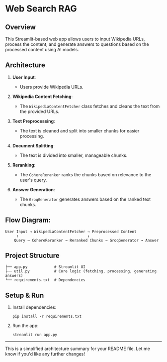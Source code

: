 
# Web Search RAG

## Overview
This Streamlit-based web app allows users to input Wikipedia URLs, process the content, and generate answers to questions based on the processed content using AI models.

## Architecture

1. **User Input**:
   - Users provide Wikipedia URLs.

2. **Wikipedia Content Fetching**:
   - The `WikipediaContentFetcher` class fetches and cleans the text from the provided URLs.

3. **Text Preprocessing**:
   - The text is cleaned and split into smaller chunks for easier processing.

4. **Document Splitting**:
   - The text is divided into smaller, manageable chunks.

5. **Reranking**:
   - The `CohereReranker` ranks the chunks based on relevance to the user's query.

6. **Answer Generation**:
   - The `GroqGenerator` generates answers based on the ranked text chunks.

## Flow Diagram:

```
User Input → WikipediaContentFetcher → Preprocessed Content
     ↑                               ↓
    Query → CohereReranker → Reranked Chunks → GroqGenerator → Answer
```

## Project Structure

```
├── app.py            # Streamlit UI
├── util.py           # Core logic (fetching, processing, generating answers)
└── requirements.txt  # Dependencies
```

## Setup & Run

1. Install dependencies:
   ```
   pip install -r requirements.txt
   ```

2. Run the app:
   ```
   streamlit run app.py
   ```

---

This is a simplified architecture summary for your README file. Let me know if you'd like any further changes!

